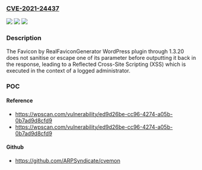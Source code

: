 ### [CVE-2021-24437](https://cve.mitre.org/cgi-bin/cvename.cgi?name=CVE-2021-24437)
![](https://img.shields.io/static/v1?label=Product&message=Favicon%20by%20RealFaviconGenerator&color=blue)
![](https://img.shields.io/static/v1?label=Version&message=1.3.20%3C%3D%201.3.20%20&color=brighgreen)
![](https://img.shields.io/static/v1?label=Vulnerability&message=CWE-79%20Cross-site%20Scripting%20(XSS)&color=brighgreen)

### Description

The Favicon by RealFaviconGenerator WordPress plugin through 1.3.20 does not sanitise or escape one of its parameter before outputting it back in the response, leading to a Reflected Cross-Site Scripting (XSS) which is executed in the context of a logged administrator.

### POC

#### Reference
- https://wpscan.com/vulnerability/ed9d26be-cc96-4274-a05b-0b7ad9d8cfd9
- https://wpscan.com/vulnerability/ed9d26be-cc96-4274-a05b-0b7ad9d8cfd9

#### Github
- https://github.com/ARPSyndicate/cvemon

